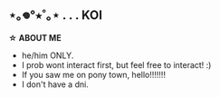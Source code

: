 ## ⋆｡𖦹°⭒˚｡⋆ . . . KOI

**☆ ABOUT ME**

- he/him ONLY.
- I prob wont interact first, but feel free to interact! :)
- If you saw me on pony town, hello!!!!!!!
- I don't have a dni.

